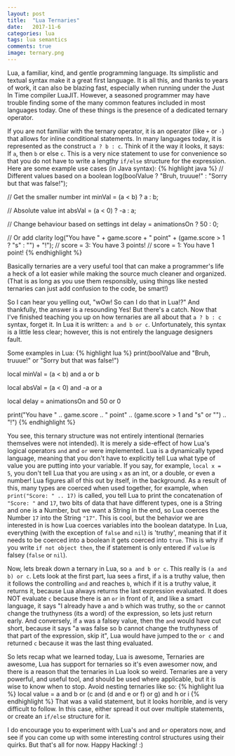 ```yaml
---
layout: post
title:  "Lua Ternaries"
date:   2017-11-6
categories: lua
tags: lua semantics
comments: true
image: ternary.png
---
```


Lua, a familiar, kind, and gentle programming language. Its simplistic and textual syntax make it a great first language. It is all this, and thanks to years of work, it can also be blazing fast, especially when running under the Just In Time compiler LuaJIT. However, a seasoned programmer may have trouble finding some of the many common features included in most languages today. One of these things is the presence of a dedicated ternary operator.

If you are not familiar with the ternary operator, it is an operator (like `+` or `-`) that allows for inline conditional statements. In many languages today, it is represented as the construct `a ? b : c`. Think of it the way it looks, it says: If `a`, then `b` or else `c`. This is a very nice statement to use for convenience so that you do not have to write a lengthy `if/else` structure for the expression. Here are some example use cases (in Java syntax):
{% highlight java %}
// Different values based on a boolean
log(boolValue ? "Bruh, truuue!" : "Sorry but that was false!");

// Get the smaller number
int minVal = (a < b) ? a : b;

// Absolute value
int absVal = (a < 0) ? -a : a;

// Change behaviour based on settings
int delay = animationsOn ? 50 : 0;

// Or add clarity
log("You have " + game.score + " point" + (game.score > 1 ? "s" : "") + "!");
// score = 3: You have 3 points!
// score = 1: You have 1 point!
{% endhighlight %}

Basically ternaries are a very useful tool that can make a programmer's life a heck of a lot easier while making the source much cleaner and organized. (That is as long as you use them responsibly, using things like nested ternaries can just add confusion to the code, be smart!)

So I can hear you yelling out, "wOw! So can I do that in Lua!?" And thankfully, the answer is a resounding Yes! But there's a catch. Now that I've finished teaching you up on how ternaries are all about that `a ? b : c` syntax, forget it. In Lua it is written: `a and b or c`. Unfortunately, this syntax is a little less clear; however, this is not entirely the language designers fault.

Some examples in Lua:
{% highlight lua %}
print(boolValue and "Bruh, truuue!" or "Sorry but that was false!")

local minVal = (a < b) and a or b

local absVal = (a < 0) and -a or a

local delay = animationsOn and 50 or 0

print("You have " .. game.score .. " point" .. (game.score > 1 and "s" or "") .. "!")
{% endhighlight %}

You see, this ternary structure was not entirely intentional (ternaries themselves were not intended). It is merely a side-effect of how Lua's logical operators `and` and `or` were implemented. Lua is a dynamically typed language, meaning that you don't have to explicitly tell Lua what type of value you are putting into your variable. If you say, for example, `local x = 5`, you don't tell Lua that you are using `x` as an int, or a double, or even a number! Lua figures all of this out by itself, in the background. As a result of this, many types are coerced when used together, for example, when `print("Score: " .. 17)` is called, you tell Lua to print the concatenation of `"Score: "` and `17`, two bits of data that have different types, one is a String and one is a Number, but we want a String in the end, so Lua coerces the Number `17` into the String `"17"`. This is cool, but the behavior we are interested in is how Lua coerces variables into the boolean datatype. In Lua, everything (with the exception of `false` and `nil`) is 'truthy', meaning that if it needs to be coerced into a boolean it gets coerced into `true`. This is why if you write `if not object then`, the if statement is only entered if `value` is falsey (`false` or `nil`).

Now, lets break down a ternary in Lua, so `a and b or c`. This really is `(a and b) or c`. Lets look at the first part, lua sees `a` first, if `a` is a truthy value, then it follows the controlling `and` and reaches `b`, which if it is a truthy value, it returns it, because Lua always returns the last expression evaluated. It does NOT evaluate `c` because there is an `or` in front of it, and like a smart language, it says "I already have `a` and `b` which was truthy, so the `or` cannot change the truthyness (its a word) of the expression, so lets just return early. And conversely, if `a` was a falsey value, then the `and` would have cut short, because it says "a was false so b cannot change the truthyness of that part of the expression, skip it", Lua would have jumped to the `or c` and returned `c` because it was the last thing evaluated.

So lets recap what we learned today, Lua is awesome, Ternaries are awesome, Lua has support for ternaries so it's even awesomer now, and there is a reason that the ternaries in Lua look so weird. Ternaries are a very powerful, and useful tool, and should be used where applicable, but it is wise to know when to stop. Avoid nesting ternaries like so:
{% highlight lua %}
local value = a and b or (c and (d and e or f) or g) and h or i
{% endhighlight %}
That was a valid statement, but it looks horrible, and is very difficult to follow. In this case, either spread it out over multiple statements, or create an `if/else` structure for it.

I do encourage you to experiment with Lua's `and` and `or` operators now, and see if you can come up with some interesting control structures using their quirks. But that's all for now. Happy Hacking! :)